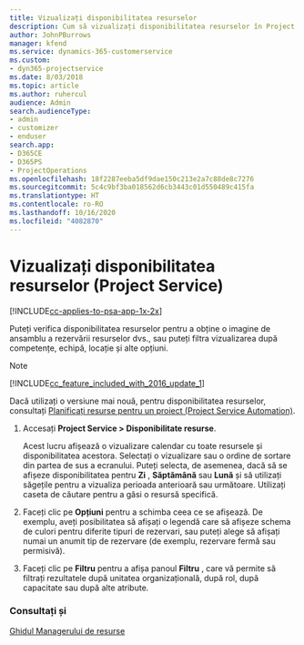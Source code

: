 ```yaml
---
title: Vizualizați disponibilitatea resurselor
description: Cum să vizualizați disponibilitatea resurselor în Project Service
author: JohnPBurrows
manager: kfend
ms.service: dynamics-365-customerservice
ms.custom:
- dyn365-projectservice
ms.date: 8/03/2018
ms.topic: article
ms.author: ruhercul
audience: Admin
search.audienceType:
- admin
- customizer
- enduser
search.app:
- D365CE
- D365PS
- ProjectOperations
ms.openlocfilehash: 18f2287eeba5df9dae150c213e2a7c88de8c7276
ms.sourcegitcommit: 5c4c9bf3ba018562d6cb3443c01d550489c415fa
ms.translationtype: HT
ms.contentlocale: ro-RO
ms.lasthandoff: 10/16/2020
ms.locfileid: "4082870"
---
```

# <a name="view-resource-availability-project-service"></a>Vizualizați disponibilitatea resurselor (Project Service)

[!INCLUDE[cc-applies-to-psa-app-1x-2x](../includes/cc-applies-to-psa-app-1x-2x.md)]

Puteți verifica disponibilitatea resurselor pentru a obține o imagine de ansamblu a rezervării resurselor dvs., sau puteți filtra vizualizarea după competențe, echipă, locație și alte opțiuni.  
  
> [!NOTE]
> [!INCLUDE[cc_feature_included_with_2016_update_1](../includes/cc-feature-included-with-2016-update-1.md)]  
> 
>  Dacă utilizați o versiune mai nouă, pentru disponibilitatea resurselor, consultați [Planificați resurse pentru un proiect (Project Service Automation)](../psa/schedule-resources-project.md).  

1. Accesați **Project Service > Disponibilitate resurse**.  

    Acest lucru afișează o vizualizare calendar cu toate resursele și disponibilitatea acestora. Selectați o vizualizare sau o ordine de sortare din partea de sus a ecranului. Puteți selecta, de asemenea, dacă să se afișeze disponibilitatea pentru **Zi** , **Săptămână** sau **Lună** și să utilizați săgețile pentru a vizualiza perioada anterioară sau următoare. Utilizați caseta de căutare pentru a găsi o resursă specifică.  

2. Faceți clic pe **Opțiuni** pentru a schimba ceea ce se afișează. De exemplu, aveți posibilitatea să afișați o legendă care să afișeze schema de culori pentru diferite tipuri de rezervari, sau puteți alege să afișați numai un anumit tip de rezervare (de exemplu, rezervare fermă sau permisivă).  

3. Faceți clic pe **Filtru** pentru a afișa panoul **Filtru** , care vă permite să filtrați rezultatele după unitatea organizațională, după rol, după capacitate sau după alte atribute.  

### <a name="see-also"></a>Consultați și  
 [Ghidul Managerului de resurse](../psa/resource-manager-guide.md)
